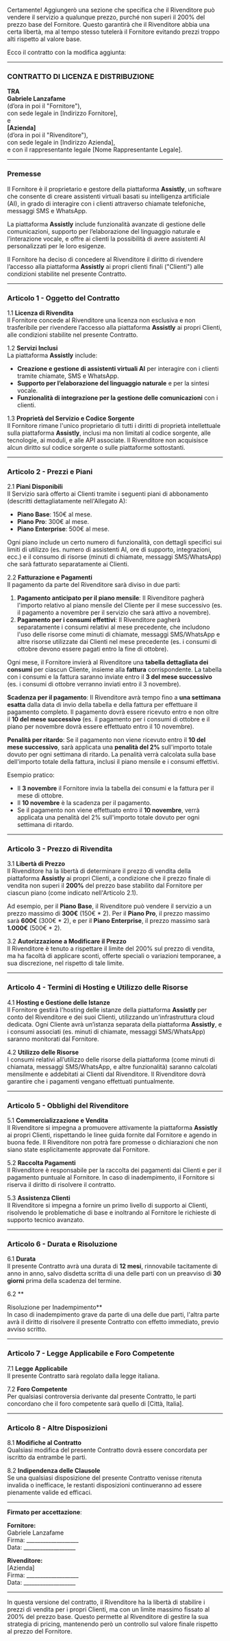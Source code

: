 Certamente! Aggiungerò una sezione che specifica che il Rivenditore può vendere il servizio a qualunque prezzo, purché non superi il 200% del prezzo base del Fornitore. Questo garantirà che il Rivenditore abbia una certa libertà, ma al tempo stesso tutelerà il Fornitore evitando prezzi troppo alti rispetto al valore base.

Ecco il contratto con la modifica aggiunta:

---

### **CONTRATTO DI LICENZA E DISTRIBUZIONE**

**TRA**  
**Gabriele Lanzafame**  
(d’ora in poi il "Fornitore"),  
con sede legale in [Indirizzo Fornitore],  
e  
**[Azienda]**  
(d’ora in poi il "Rivenditore"),  
con sede legale in [Indirizzo Azienda],  
e con il rappresentante legale [Nome Rappresentante Legale].

---

### **Premesse**
Il Fornitore è il proprietario e gestore della piattaforma **Assistly**, un software che consente di creare assistenti virtuali basati su intelligenza artificiale (AI), in grado di interagire con i clienti attraverso chiamate telefoniche, messaggi SMS e WhatsApp.

La piattaforma **Assistly** include funzionalità avanzate di gestione delle comunicazioni, supporto per l’elaborazione del linguaggio naturale e l’interazione vocale, e offre ai clienti la possibilità di avere assistenti AI personalizzati per le loro esigenze.

Il Fornitore ha deciso di concedere al Rivenditore il diritto di rivendere l’accesso alla piattaforma **Assistly** ai propri clienti finali ("Clienti") alle condizioni stabilite nel presente Contratto.

---

### **Articolo 1 - Oggetto del Contratto**
1.1 **Licenza di Rivendita**  
Il Fornitore concede al Rivenditore una licenza non esclusiva e non trasferibile per rivendere l’accesso alla piattaforma **Assistly** ai propri Clienti, alle condizioni stabilite nel presente Contratto.

1.2 **Servizi Inclusi**  
La piattaforma **Assistly** include:
- **Creazione e gestione di assistenti virtuali AI** per interagire con i clienti tramite chiamate, SMS e WhatsApp.
- **Supporto per l’elaborazione del linguaggio naturale** e per la sintesi vocale.
- **Funzionalità di integrazione per la gestione delle comunicazioni** con i clienti.

1.3 **Proprietà del Servizio e Codice Sorgente**  
Il Fornitore rimane l'unico proprietario di tutti i diritti di proprietà intellettuale sulla piattaforma **Assistly**, inclusi ma non limitati al codice sorgente, alle tecnologie, ai moduli, e alle API associate. Il Rivenditore non acquisisce alcun diritto sul codice sorgente o sulle piattaforme sottostanti.

---

### **Articolo 2 - Prezzi e Piani**
2.1 **Piani Disponibili**  
Il Servizio sarà offerto ai Clienti tramite i seguenti piani di abbonamento (descritti dettagliatamente nell'Allegato A):
- **Piano Base**: 150€ al mese.
- **Piano Pro**: 300€ al mese.
- **Piano Enterprise**: 500€ al mese.

Ogni piano include un certo numero di funzionalità, con dettagli specifici sui limiti di utilizzo (es. numero di assistenti AI, ore di supporto, integrazioni, ecc.) e il consumo di risorse (minuti di chiamate, messaggi SMS/WhatsApp) che sarà fatturato separatamente ai Clienti.

2.2 **Fatturazione e Pagamenti**  
Il pagamento da parte del Rivenditore sarà diviso in due parti:
1. **Pagamento anticipato per il piano mensile**: Il Rivenditore pagherà l'importo relativo al piano mensile del Cliente per il mese successivo (es. il pagamento a novembre per il servizio che sarà attivo a novembre).
2. **Pagamento per i consumi effettivi**: Il Rivenditore pagherà separatamente i consumi relativi al mese precedente, che includono l'uso delle risorse come minuti di chiamate, messaggi SMS/WhatsApp e altre risorse utilizzate dai Clienti nel mese precedente (es. i consumi di ottobre devono essere pagati entro la fine di ottobre).

Ogni mese, il Fornitore invierà al Rivenditore una **tabella dettagliata dei consumi** per ciascun Cliente, insieme alla **fattura** corrispondente. La tabella con i consumi e la fattura saranno inviate entro il **3 del mese successivo** (es. i consumi di ottobre verranno inviati entro il 3 novembre).

**Scadenza per il pagamento**:
Il Rivenditore avrà tempo fino a **una settimana esatta** dalla data di invio della tabella e della fattura per effettuare il pagamento completo. Il pagamento dovrà essere ricevuto entro e non oltre il **10 del mese successivo** (es. il pagamento per i consumi di ottobre e il piano per novembre dovrà essere effettuato entro il 10 novembre).

**Penalità per ritardo**:
Se il pagamento non viene ricevuto entro il **10 del mese successivo**, sarà applicata una **penalità del 2%** sull'importo totale dovuto per ogni settimana di ritardo. La penalità verrà calcolata sulla base dell'importo totale della fattura, inclusi il piano mensile e i consumi effettivi.

Esempio pratico:
- Il **3 novembre** il Fornitore invia la tabella dei consumi e la fattura per il mese di ottobre.
- Il **10 novembre** è la scadenza per il pagamento.
- Se il pagamento non viene effettuato entro il **10 novembre**, verrà applicata una penalità del 2% sull'importo totale dovuto per ogni settimana di ritardo.

---

### **Articolo 3 - Prezzo di Rivendita**
3.1 **Libertà di Prezzo**  
Il Rivenditore ha la libertà di determinare il prezzo di vendita della piattaforma **Assistly** ai propri Clienti, a condizione che il prezzo finale di vendita non superi il **200%** del prezzo base stabilito dal Fornitore per ciascun piano (come indicato nell'Articolo 2.1). 

Ad esempio, per il **Piano Base**, il Rivenditore può vendere il servizio a un prezzo massimo di **300€** (150€ * 2). Per il **Piano Pro**, il prezzo massimo sarà **600€** (300€ * 2), e per il **Piano Enterprise**, il prezzo massimo sarà **1.000€** (500€ * 2).

3.2 **Autorizzazione a Modificare il Prezzo**  
Il Rivenditore è tenuto a rispettare il limite del 200% sul prezzo di vendita, ma ha facoltà di applicare sconti, offerte speciali o variazioni temporanee, a sua discrezione, nel rispetto di tale limite.

---

### **Articolo 4 - Termini di Hosting e Utilizzo delle Risorse**
4.1 **Hosting e Gestione delle Istanze**  
Il Fornitore gestirà l'hosting delle istanze della piattaforma **Assistly** per conto del Rivenditore e dei suoi Clienti, utilizzando un'infrastruttura cloud dedicata. Ogni Cliente avrà un’istanza separata della piattaforma **Assistly**, e i consumi associati (es. minuti di chiamate, messaggi SMS/WhatsApp) saranno monitorati dal Fornitore.

4.2 **Utilizzo delle Risorse**  
I consumi relativi all’utilizzo delle risorse della piattaforma (come minuti di chiamata, messaggi SMS/WhatsApp, e altre funzionalità) saranno calcolati mensilmente e addebitati ai Clienti dal Rivenditore. Il Rivenditore dovrà garantire che i pagamenti vengano effettuati puntualmente.

---

### **Articolo 5 - Obblighi del Rivenditore**
5.1 **Commercializzazione e Vendita**  
Il Rivenditore si impegna a promuovere attivamente la piattaforma **Assistly** ai propri Clienti, rispettando le linee guida fornite dal Fornitore e agendo in buona fede. Il Rivenditore non potrà fare promesse o dichiarazioni che non siano state esplicitamente approvate dal Fornitore.

5.2 **Raccolta Pagamenti**  
Il Rivenditore è responsabile per la raccolta dei pagamenti dai Clienti e per il pagamento puntuale al Fornitore. In caso di inadempimento, il Fornitore si riserva il diritto di risolvere il contratto.

5.3 **Assistenza Clienti**  
Il Rivenditore si impegna a fornire un primo livello di supporto ai Clienti, risolvendo le problematiche di base e inoltrando al Fornitore le richieste di supporto tecnico avanzato.

---

### **Articolo 6 - Durata e Risoluzione**
6.1 **Durata**  
Il presente Contratto avrà una durata di **12 mesi**, rinnovabile tacitamente di anno in anno, salvo disdetta scritta di una delle parti con un preavviso di **30 giorni** prima della scadenza del termine.

6.2 **

Risoluzione per Inadempimento**  
In caso di inadempimento grave da parte di una delle due parti, l'altra parte avrà il diritto di risolvere il presente Contratto con effetto immediato, previo avviso scritto.

---

### **Articolo 7 - Legge Applicabile e Foro Competente**
7.1 **Legge Applicabile**  
Il presente Contratto sarà regolato dalla legge italiana.

7.2 **Foro Competente**  
Per qualsiasi controversia derivante dal presente Contratto, le parti concordano che il foro competente sarà quello di [Città, Italia].

---

### **Articolo 8 - Altre Disposizioni**
8.1 **Modifiche al Contratto**  
Qualsiasi modifica del presente Contratto dovrà essere concordata per iscritto da entrambe le parti.

8.2 **Indipendenza delle Clausole**  
Se una qualsiasi disposizione del presente Contratto venisse ritenuta invalida o inefficace, le restanti disposizioni continueranno ad essere pienamente valide ed efficaci.

---

**Firmato per accettazione**:

**Fornitore:**  
Gabriele Lanzafame  
Firma: ___________________  
Data: ___________________

**Rivenditore:**  
[Azienda]  
Firma: ___________________  
Data: ___________________

---

In questa versione del contratto, il Rivenditore ha la libertà di stabilire i prezzi di vendita per i propri Clienti, ma con un limite massimo fissato al 200% del prezzo base. Questo permette al Rivenditore di gestire la sua strategia di pricing, mantenendo però un controllo sul valore finale rispetto al prezzo del Fornitore.